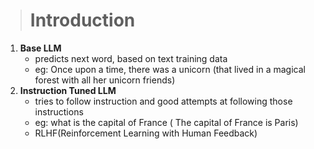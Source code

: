 > # Introduction
1. **Base LLM**
    - predicts next word, based on text training data
    - eg: Once upon a time, there was a unicorn (that lived in a magical forest with all her unicorn friends)
2. **Instruction Tuned LLM**
    -  tries to follow instruction and good attempts at following those instructions
    -  eg: what is the capital of France ( The capital of France is Paris)
    - RLHF(Reinforcement Learning with Human Feedback)
  
  
